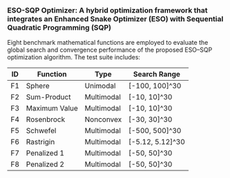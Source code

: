 ### ESO-SQP Optimizer: A hybrid optimization framework that integrates an Enhanced Snake Optimizer (ESO) with Sequential Quadratic Programming (SQP)

Eight benchmark mathematical functions are employed to evaluate the global search and convergence performance of the proposed ESO–SQP optimization algorithm. The test suite includes:

| ID | Function | Type | Search Range |
|----|-----------|------|--------------|
| F1 | Sphere | Unimodal | [-100, 100]^30 |
| F2 | Sum-Product | Multimodal | [-10, 10]^30 |
| F3 | Maximum Value | Multimodal | [-10, 10]^30 |
| F4 | Rosenbrock | Nonconvex | [-30, 30]^30 |
| F5 | Schwefel | Multimodal | [-500, 500]^30 |
| F6 | Rastrigin | Multimodal | [-5.12, 5.12]^30 |
| F7 | Penalized 1 | Multimodal | [-50, 50]^30 |
| F8 | Penalized 2 | Multimodal | [-50, 50]^30 |
